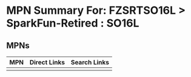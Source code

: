 



# MPN Summary For: FZSRTSO16L > SparkFun-Retired : SO16L

## MPNs
  

|MPN|Direct Links|Search Links|
| :--- | :--- | :--- |
||||
